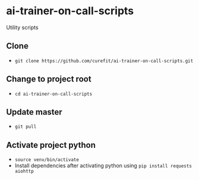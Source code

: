 # ai-trainer-on-call-scripts
Utility scripts

## Clone
- `git clone https://github.com/curefit/ai-trainer-on-call-scripts.git`

## Change to project root
- `cd ai-trainer-on-call-scripts`

## Update master
- `git pull`

## Activate project python
- `source venv/bin/activate`
- Install dependencies after activating python using `pip install requests aiohttp`
